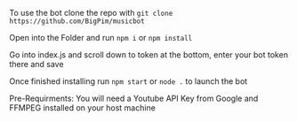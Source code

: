 To use the bot clone the repo with `git clone https://github.com/BigPim/musicbot`


Open into the Folder and run `npm i` or `npm install`

Go into index.js and scroll down to token at the bottom, enter your bot token there and save

Once finished installing run `npm start` or `node .` to launch the bot

Pre-Requirments:
You will need a Youtube API Key from Google and FFMPEG installed on your host machine
